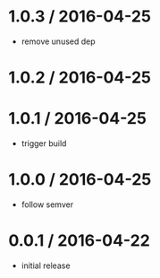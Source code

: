 
1.0.3 / 2016-04-25
==================

  * remove unused dep

1.0.2 / 2016-04-25
==================



1.0.1 / 2016-04-25
==================

  * trigger build

1.0.0 / 2016-04-25
==================

  * follow semver

0.0.1 / 2016-04-22
==================

  * initial release
